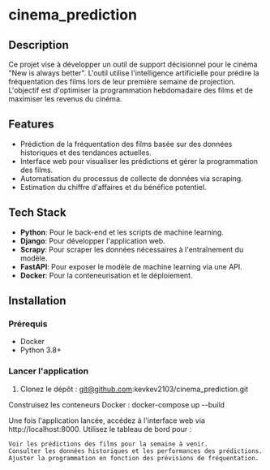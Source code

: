 # cinema_prediction

## Description

Ce projet vise à développer un outil de support décisionnel pour le cinéma "New is always better". L'outil utilise l'intelligence artificielle pour prédire la fréquentation des films lors de leur première semaine de projection. L'objectif est d'optimiser la programmation hebdomadaire des films et de maximiser les revenus du cinéma.

## Features

- Prédiction de la fréquentation des films basée sur des données historiques et des tendances actuelles.
- Interface web pour visualiser les prédictions et gérer la programmation des films.
- Automatisation du processus de collecte de données via scraping.
- Estimation du chiffre d'affaires et du bénéfice potentiel.

## Tech Stack

- **Python**: Pour le back-end et les scripts de machine learning.
- **Django**: Pour développer l'application web.
- **Scrapy**: Pour scraper les données nécessaires à l'entraînement du modèle.
- **FastAPI**: Pour exposer le modèle de machine learning via une API.
- **Docker**: Pour la conteneurisation et le déploiement.


## Installation

### Prérequis

- Docker
- Python 3.8+

### Lancer l'application

1. Clonez le dépôt :
  git@github.com:kevkev2103/cinema_prediction.git

Construisez les conteneurs Docker :
docker-compose up --build

Une fois l'application lancée, accédez à l'interface web via http://localhost:8000. Utilisez le tableau de bord pour :

    Voir les prédictions des films pour la semaine à venir.
    Consulter les données historiques et les performances des prédictions.
    Ajuster la programmation en fonction des prévisions de fréquentation.

    
